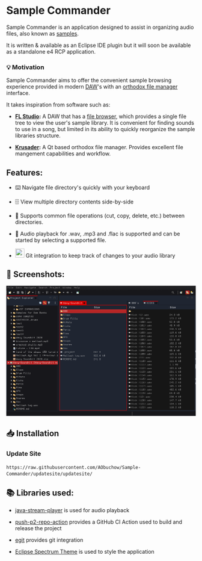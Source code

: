 # Sample Commander

Sample Commander is an application designed to assist in organizing audio files, also known as [samples](https://en.wikipedia.org/wiki/Sampling_(music)). 

It is written & available as an Eclipse IDE plugin but it will soon be available as a standalone e4 RCP application.

### 💡 Motivation

Sample Commander aims to offer the convenient sample browsing experience provided in modern [DAW](https://en.wikipedia.org/wiki/Digital_audio_workstation)'s with an [orthodox file manager](https://en.wikipedia.org/wiki/File_manager#Orthodox_file_managers) interface.

It takes inspiration from software such as:

- **[FL Studio](https://www.image-line.com/flstudio/):** A DAW that has a [file browser](https://www.image-line.com/support/flstudio_online_manual/html/browser.htm), which provides a single file tree to view the user's sample library. It is convenient for finding sounds to use in a song, but limited in its ability to quickly reorganize the sample libraries structure.

- **[Krusader](https://krusader.org/):** A Qt based orthodox file manager. Provides excellent file mangement capabilities and workflow. 

## Features:
- ⌨️ Navigate file directory's quickly with your keyboard

- 🗄️ View multiple directory contents side-by-side

- 📂 Supports common file operations (cut, copy, delete, etc.) between directories. 

- 🎵 Audio playback for .wav, .mp3 and .flac is supported and can be started by selecting a supported file.  

- <img src="https://img.icons8.com/color/48/000000/git.png" width="24" height ="24"> Git integration to keep track of changes to your audio library

## 📸 Screenshots:

![how_it_looks_1.png](./images/how_it_looks_2.png)

## 📥 Installation

### Update Site

`https://raw.githubusercontent.com/AObuchow/Sample-Commander/updatesite/updatesite/`

## 📚 Libraries used:

- [java-stream-player](https://github.com/goxr3plus/java-stream-player) is used for audio playback

- [push-p2-repo-action](https://github.com/ingomohr/push-p2-repo-action) provides a GitHub CI Action used to build and release the project

- [egit](https://github.com/eclipse/egit) provides git integration

- [Eclipse Spectrum Theme](https://github.com/AObuchow/Eclipse-Spectrum-Theme) is used to style the application
